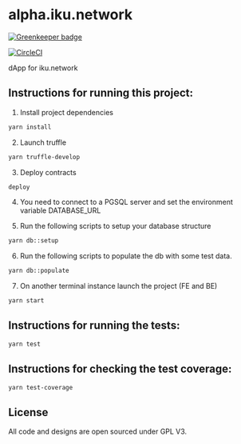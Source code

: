 # alpha.iku.network

[![Greenkeeper badge](https://badges.greenkeeper.io/ikunetwork/alpha.svg?token=f28840b511ac81f05347597ff80013b714b5fbc1806facc4d076c94f61d7798d&ts=1523510090430)](https://greenkeeper.io/)

[![CircleCI](https://circleci.com/gh/ikunetwork/alpha.svg?style=svg&circle-token=0a839ed86374168a52bf662a9e9d254c981e16d4)](https://circleci.com/gh/ikunetwork/alpha)

dApp for iku.network

## Instructions for running this project:

1. Install project dependencies
```sh
yarn install
```
2. Launch truffle 
```sh
yarn truffle-develop
```
3. Deploy contracts 
```sh
deploy
```
4. You need to connect to a PGSQL server and set the environment variable DATABASE_URL

5. Run the following scripts to setup your database structure
```sh
yarn db::setup
```
6. Run the following scripts to populate the db with some test data.
```sh
yarn db::populate
```
7. On another terminal instance launch the project (FE and BE)
```sh
yarn start
```

## Instructions for running the tests:

```sh
yarn test
```

## Instructions for checking the test coverage:

```sh
yarn test-coverage
```

## License

All code and designs are open sourced under GPL V3.
